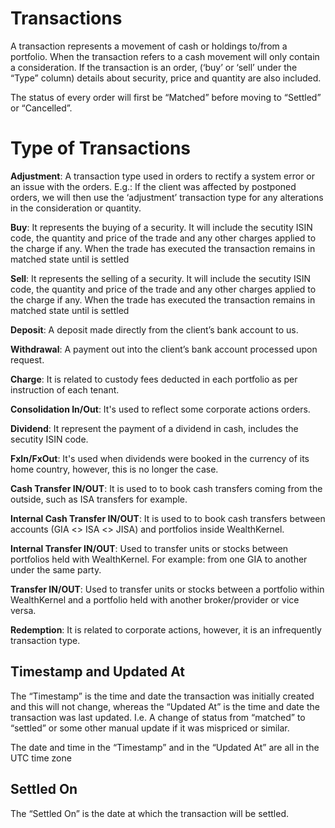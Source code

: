 # Transactions

A transaction represents a movement of cash or holdings to/from a portfolio. When the transaction refers to a cash movement will only contain a consideration. If the transaction is an order, (‘buy’ or ‘sell’ under the “Type” column) details about security, price and quantity are also included.

The status of every order will first be “Matched” before moving to “Settled” or “Cancelled”.

# Type of Transactions

**Adjustment**: A transaction type used in orders to rectify a system error or an issue with the orders. E.g.: If the client was affected by postponed orders, we will then use the ‘adjustment’ transaction type for any alterations in the consideration or quantity.

**Buy**: It represents the buying of a security. It will include the secutity ISIN code, the quantity and price of the trade and any other charges applied to the charge if any. When the trade has executed the transaction remains in matched state until is settled

**Sell**: It represents the selling of a security. It will include the secutity ISIN code, the quantity and price of the trade and any other charges applied to the charge if any. When the trade has executed the transaction remains in matched state until is settled

**Deposit**: A deposit made directly from the client’s bank account to us.

**Withdrawal**: A payment out into the client’s bank account processed upon request.

**Charge**: It is related to custody fees deducted in each portfolio as per instruction of each tenant.

**Consolidation In/Out**: It's used to reflect some corporate actions orders.

**Dividend**: It represent the payment of a dividend in cash, includes the secutity ISIN code.

**FxIn/FxOut**: It's used when dividends were booked in the currency of its home country, however, this is no longer the case.

**Cash Transfer IN/OUT**: It is used to to book cash transfers coming from the outside, such as ISA transfers for example.

**Internal Cash Transfer IN/OUT**: It is used to to book cash transfers between accounts (GIA <> ISA <> JISA) and portfolios inside WealthKernel.

**Internal Transfer IN/OUT**: Used to transfer units or stocks between portfolios held with WealthKernel. For example: from one GIA to another under the same party. 

**Transfer IN/OUT**: Used to transfer units or stocks between a portfolio within WealthKernel and a portfolio held with another broker/provider or vice versa. 

**Redemption**: It is related to corporate actions, however, it is an infrequently transaction type.

## Timestamp and Updated At

The “Timestamp” is the time and date the transaction was initially created and this will not change, whereas the “Updated At” is the time and date the transaction was last updated. I.e. A change of status from “matched” to “settled” or some other manual update if it was mispriced or similar. 

The date and time in the “Timestamp” and in the “Updated At” are all in the UTC time zone

## Settled On

The “Settled On” is the date at which the transaction will be settled.